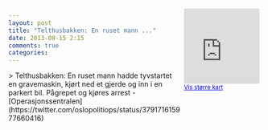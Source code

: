 ```yaml
---
layout: post
title: "Telthusbakken: En ruset mann ..."
date: 2013-09-15 2:15
comments: true
categories: 
---
```

<div style="float:right; margin:5px; position:relative;top:-130px;"><iframe width="150" height="150" frameborder="0" scrolling="no" marginheight="0" marginwidth="0" src="http://maps.google.com/maps?q=Telthusbakken,+Oslo&hl=no&t=m&z=14&output=embed&iwloc=&"></iframe><br/><small><a href="http://maps.google.com/maps?q=Telthusbakken,+Oslo&hl=no&t=m&z=14&source=embed&iwloc=A" style="color:#0000FF;text-align:left" target="_new">Vis st&oslash;rre kart</a></small></div>
> Telthusbakken: En ruset mann hadde tyvstartet en gravemaskin, kjørt ned et gjerde og inn i en parkert bil. Pågrepet og kjøres arrest
- [Operasjonssentralen](https://twitter.com/oslopolitiops/status/379171615977660416)
